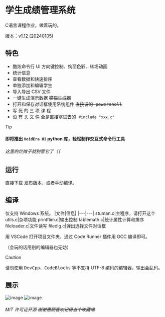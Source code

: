 # 学生成绩管理系统
C语言课程作业，做着玩的。

版本：v1.12 (20240105)

## 特色
- 酷炫命令行 UI <kbd>方向键控制、绚丽色彩、转场动画</kbd>
- 统计信息
- 查看数据和快速排序
- 单独添加和编辑学生
- 导入导出 CSV 文件
- 一键生成演示数据 <kbd>~~猫猫生成器~~</kbd>
- 打开和保存对话框使用系统组件 <kbd>~~直接调的 powershell~~</kbd>
- 写 死 的 三 项 课 程
- 没 有 头 文 件 <kbd>全是直接塞进去的 `#include "xxx.c"`</kbd>


> [!TIP]
> #### 即将推出 `VoidEra UI` python 库，轻松制作交互式命令行工具
> ###### 这里的烂摊子就别管它了（（

## 运行
直接下载 [发布版本](https://github.com/zetaloop/stuman/releases)，或者手动编译。

## 编译
仅支持 Windows 系统。
|文件|信息|
|---|---|
stuman.c|主程序，请打开这个
utils.c|杂项功能
printflim.c|输出控制
tablemath.c|统计属性计算和排序
fileloader.c|文件读写
filedlg.c|弹出选择文件对话框

用 VSCode 打开项目文件夹，通过 Code Runner 插件用 GCC 编译即可。

（会玩的话用别的编辑器也无妨）

> [!CAUTION]
> 请勿使用 <kbd>DevCpp</kbd>、<kbd>CodeBlocks</kbd> 等不支持 UTF-8 编码的编辑器，输出会乱码。

## 展示

![image](https://github.com/zetaloop/stuman/assets/36418285/86145437-120d-4495-a68a-5a6bf9e088ea)
![image](https://github.com/zetaloop/stuman/assets/36418285/2e917b73-79b9-4437-bc87-443958198b24)
###### MIT 许可证开源 ~~谢谢惠顾喜欢记得点个收藏喵~~
